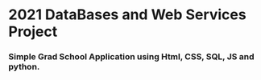 # 2021 DataBases and Web Services Project
### Simple Grad School Application using Html, CSS, SQL, JS and python.

